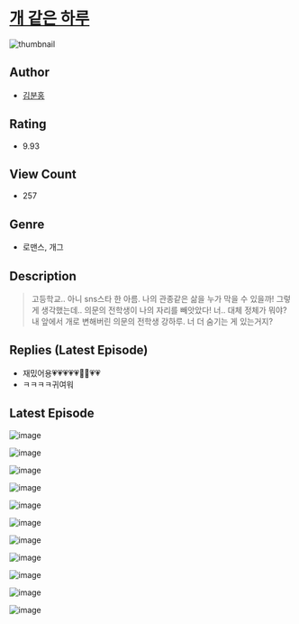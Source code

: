 # [개 같은 하루](https://comic.naver.com/challenge/list?titleId=810445)
![thumbnail](https://image-comic.pstatic.net/user_contents_data/challenge_comic/2023/05/23/upload_7365694572992018529_480x623.jpeg)

## Author
- [김분홍](https://comic.naver.com/artistTitle?id=366907)

## Rating
- 9.93

## View Count
- 257

## Genre
- 로맨스, 개그

## Description
> 고등학교.. 아니 sns스타 한 아름. 나의 관종같은 삶을 누가 막을 수 있을까! 그렇게 생각했는데.. 의문의 전학생이 나의 자리를 빼앗았다! 너.. 대체 정체가 뭐야? 내 앞에서 개로 변해버린 의문의 전학생 강하루. 너 더 숨기는 게 있는거지?

## Replies (Latest Episode)
- 재밌어용💗💗💗💗💗🥹🥹💗💗
- ㅋㅋㅋㅋ귀여워

## Latest Episode
![image](https://image-comic.pstatic.net/user_contents_data/challenge_comic/2023/05/23/366907/upload_3617626790760495461.jpeg)

![image](https://image-comic.pstatic.net/user_contents_data/challenge_comic/2023/05/23/366907/upload_3631369566013175091.jpeg)

![image](https://image-comic.pstatic.net/user_contents_data/challenge_comic/2023/05/23/366907/upload_4049074931016675638.jpeg)

![image](https://image-comic.pstatic.net/user_contents_data/challenge_comic/2023/05/23/366907/upload_3486455947053775202.jpeg)

![image](https://image-comic.pstatic.net/user_contents_data/challenge_comic/2023/05/23/366907/upload_7378366671346951217.jpeg)

![image](https://image-comic.pstatic.net/user_contents_data/challenge_comic/2023/05/23/366907/upload_3762531213537076579.jpeg)

![image](https://image-comic.pstatic.net/user_contents_data/challenge_comic/2023/05/23/366907/upload_7161906719901114931.jpeg)

![image](https://image-comic.pstatic.net/user_contents_data/challenge_comic/2023/05/23/366907/upload_7291953660256675169.jpeg)

![image](https://image-comic.pstatic.net/user_contents_data/challenge_comic/2023/05/23/366907/upload_4122823590396768310.jpeg)

![image](https://image-comic.pstatic.net/user_contents_data/challenge_comic/2023/05/23/366907/upload_3919039211954712887.jpeg)

![image](https://image-comic.pstatic.net/user_contents_data/challenge_comic/2023/05/23/366907/upload_7147836251649160035.jpeg)
